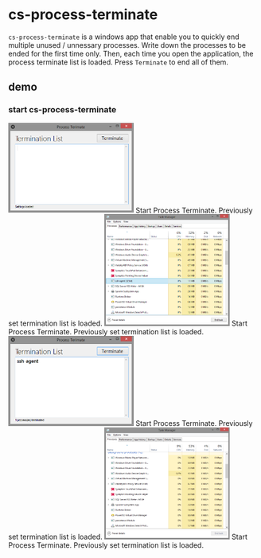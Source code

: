 # cs-process-terminate

`cs-process-terminate` is a windows app that enable you to quickly end multiple
unused / unnessary processes. Write down the processes to be ended for the first
time only. Then, each time you open the application, the process terminate list
is loaded. Press `Terminate` to end all of them. 


## demo

### start cs-process-terminate

<img src="/assets/img/0.png" width="50%">
Start Process Terminate. Previously set termination list is loaded.


<img src="/assets/img/1.png" width="50%">
Start Process Terminate. Previously set termination list is loaded.


<img src="/assets/img/2.png" width="50%">
Start Process Terminate. Previously set termination list is loaded.


<img src="/assets/img/3.png" width="50%">
Start Process Terminate. Previously set termination list is loaded.
